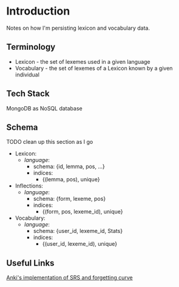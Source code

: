 # Introduction
Notes on how I'm persisting lexicon and vocabulary data.

## Terminology
- Lexicon - the set of lexemes used in a given language
- Vocabulary - the set of lexemes of a Lexicon known by a given individual

## Tech Stack
MongoDB as NoSQL database

## Schema
TODO clean up this section as I go

- Lexicon:
  - _language_:
    - schema: {id, lemma, pos, ...}
    - indices:
      - {(lemma, pos), unique}
- Inflections:
  - _language_:
    - schema: {form, lexeme, pos}
    - indices:
      - {(form, pos, lexeme_id), unique}
- Vocabulary:
  - _language_:
    - schema: {user_id, lexeme_id, Stats}
    - indices:
      - {(user_id, lexeme_id), unique}

## Useful Links
[Anki's implementation of SRS and forgetting curve](https://faqs.ankiweb.net/what-spaced-repetition-algorithm.html)